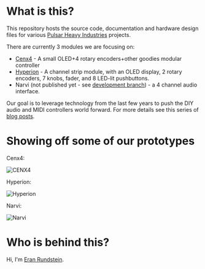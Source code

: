 # What is this?

This repository hosts the source code, documentation and hardware design files for various [Pulsar Heavy Industries](http://pulsarheavyindustries.com/) projects.

There are currently 3 modules we are focusing on:
* [Cenx4](https://github.com/pulsar-heavy-industries/phi/tree/master/cenx4) - A small OLED+4 rotary encoders+other goodies modular controller
* [Hyperion](https://github.com/pulsar-heavy-industries/phi/tree/master/hyperion) - A channel strip module, with an OLED display, 2 rotary encoders, 7 knobs, fader, and 8 LED-lit pushbuttons.
* Narvi (not published yet - see [development branch](https://github.com/pulsar-heavy-industries/phi/tree/narvi-v0/narvi)) - a 4 channel audio interface.

Our goal is to leverage technology from the last few years to push the DIY audio and MIDI controllers world forward. For more details see this series of [blog posts](http://rundste.in/tag/phi/).

# Showing off some of our prototypes

Cenx4:

![CENX4](http://rundste.in/assets/diy-music-machines-ableton-live-controller-update/front.jpg)

Hyperion:

![Hyperion](http://rundste.in/assets/diy-music-machines-mixer-and-audio-interface/phi-3-hyperions.jpg)

Narvi:

![Narvi](http://rundste.in/assets/diy-music-machines-mixer-and-audio-interface/phi-4ch-enclosure-rear.jpg)

# Who is behind this?
Hi, I'm [Eran Rundstein](http://rundste.in/).
